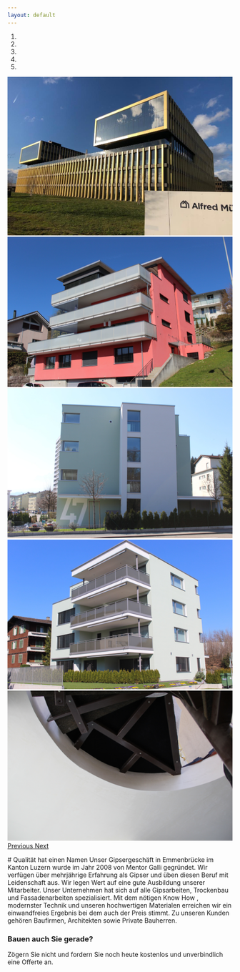 ```yaml
---
layout: default
---
```

 


<p> </p>

<div id="carouselExampleIndicators" class="carousel slide" data-ride="carousel">
  <ol class="carousel-indicators">
    <li data-target="#carouselExampleIndicators" data-slide-to="0" class="active"></li>
    <li data-target="#carouselExampleIndicators" data-slide-to="1"></li>
    <li data-target="#carouselExampleIndicators" data-slide-to="2"></li>
	<li data-target="#carouselExampleIndicators" data-slide-to="3"></li>
  <li data-target="#carouselExampleIndicators" data-slide-to="4"></li>
  
  </ol>
  <div class="carousel-inner">
  
  <div class="carousel-item active">
    <img class="d-block w-100" src="img/slideshow/biogen.jpg" alt="Geschäftshaus Baar Biogen">
  </div>

  <div class="carousel-item">
    <img class="d-block w-100" src="img/slideshow/eschenbach.jpg" alt="Mehrfamilienhaus Eschenbach">
  </div>

  <div class="carousel-item">
    <img class="d-block w-100" src="img/referenzen/emmenbruecke_4famhaus/IMG_2767-min.jpg" alt="Mehrfamilienhaus Emmenbrücke">
  </div>
  
  <div class="carousel-item">
    <img class="d-block w-100" src="img/slideshow/emmenbruecke.jpg" alt="Mehrfamilienhaus Emmenbrücke">
  </div>
  
  <div class="carousel-item">
    <img class="d-block w-100" src="img/slideshow/littau.jpg" alt="Reiheneinfamilienhaus Littau">
  </div>


  </div>
  <a class="carousel-control-prev" href="#carouselExampleIndicators" role="button" data-slide="prev">
    <span class="carousel-control-prev-icon" aria-hidden="true"></span>
    <span class="sr-only">Previous</span>
  </a>
  <a class="carousel-control-next" href="#carouselExampleIndicators" role="button" data-slide="next">
    <span class="carousel-control-next-icon" aria-hidden="true"></span>
    <span class="sr-only">Next</span>
  </a>
</div>


<p> </p>
# Qualität hat einen Namen
Unser Gipsergeschäft in Emmenbrücke im Kanton Luzern wurde im Jahr 2008 von Mentor Galli gegründet. Wir verfügen über mehrjährige Erfahrung als Gipser und üben diesen Beruf mit Leidenschaft aus. Wir legen Wert auf eine gute Ausbildung unserer Mitarbeiter. Unser Unternehmen hat sich auf alle Gipsarbeiten, Trockenbau und Fassadenarbeiten spezialisiert. Mit dem nötigen Know How , modernster Technik und unseren hochwertigen Materialen erreichen wir ein einwandfreies Ergebnis bei dem auch der Preis stimmt. Zu unseren Kunden gehören Baufirmen, Architekten sowie Private Bauherren. 


### Bauen auch Sie gerade?

Zögern Sie nicht und fordern Sie noch heute kostenlos und unverbindlich eine Offerte an.